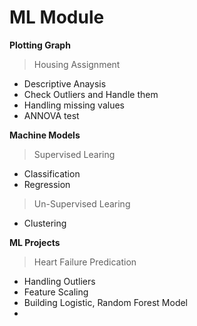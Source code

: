 # ML Module 
**Plotting Graph**

> Housing Assignment
+ Descriptive Anaysis
+ Check Outliers and Handle them
+ Handling missing values
+ ANNOVA test

**Machine Models**
> Supervised Learing
+ Classification
+ Regression
> Un-Supervised Learing
+ Clustering

**ML Projects**
> Heart Failure Predication
+ Handling Outliers
+ Feature Scaling
+ Building Logistic, Random Forest Model 
+ 

